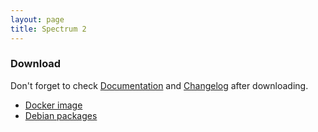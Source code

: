 ```yaml
---
layout: page
title: Spectrum 2
---
```


### Download

Don't forget to check [Documentation](http://spectrum.im/documentation) and [Changelog](https://github.com/SpectrumIM/spectrum2/releases/latest) after downloading.

* [Docker image](http://spectrum.im/documentation/installation/docker.html)
* [Debian packages](http://spectrum.im/documentation/installation/packages_debian_ubuntu.html)
